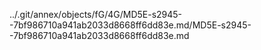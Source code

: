 ../.git/annex/objects/fG/4G/MD5E-s2945--7bf986710a941ab2033d8668ff6dd83e.md/MD5E-s2945--7bf986710a941ab2033d8668ff6dd83e.md